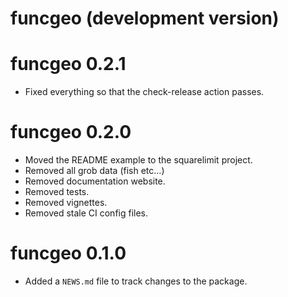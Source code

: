 # funcgeo (development version)

# funcgeo 0.2.1

* Fixed everything so that the check-release action passes.

# funcgeo 0.2.0

* Moved the README example to the squarelimit project.
* Removed all grob data (fish etc...)
* Removed documentation website.
* Removed tests.
* Removed vignettes.
* Removed stale CI config files.

# funcgeo 0.1.0

* Added a `NEWS.md` file to track changes to the package.

